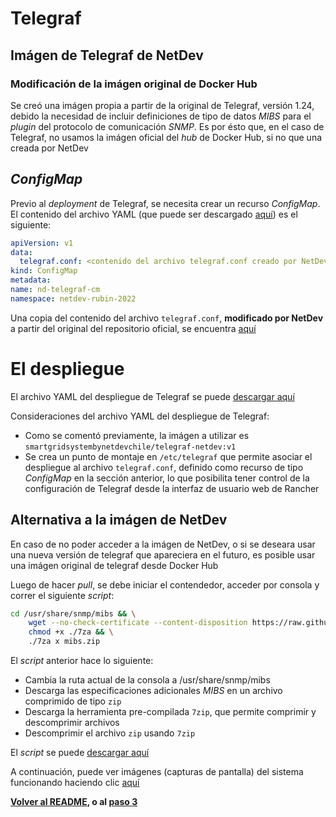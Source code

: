 # Telegraf

## Imágen de Telegraf de NetDev

### Modificación de la imágen original de Docker Hub

Se creó una imágen propia a partir de la original de Telegraf, versión 1.24, debido la necesidad de incluir definiciones de tipo de datos _MIBS_ para el _plugin_ del protocolo de comunicación _SNMP_. Es por ésto que, en el caso de Telegraf, no usamos la imágen oficial del _hub_ de Docker Hub, si no que una creada por NetDev

## _ConfigMap_

Previo al _deployment_ de Telegraf, se necesita crear un recurso _ConfigMap_. El contenido del archivo YAML (que puede ser descargado [aquí](/yamls/09_configMapTelegraf.yaml)) es el siguiente:

```yaml
apiVersion: v1
data:
  telegraf.conf: <contenido del archivo telegraf.conf creado por NetDev>
kind: ConfigMap
metadata:
name: nd-telegraf-cm
namespace: netdev-rubin-2022
```

Una copia del contenido del archivo `telegraf.conf`, **modificado por NetDev** a partir del original del repositorio oficial, se encuentra [aquí](/configs/telegraf.conf)

# El despliegue

El archivo YAML del despliegue de Telegraf se puede [descargar aquí](yamls/02_telegraf.yaml)

Consideraciones del archivo YAML del despliegue de Telegraf:

- Como se comentó previamente, la imágen a utilizar es `smartgridsystembynetdevchile/telegraf-netdev:v1`
- Se crea un punto de montaje en `/etc/telegraf` que permite asociar el despliegue al archivo `telegraf.conf`, definido como recurso de tipo _ConfigMap_ en la sección anterior, lo que posibilita tener control de la configuración de Telegraf desde la interfaz de usuario web de Rancher

## Alternativa a la imágen de NetDev

En caso de no poder acceder a la imágen de NetDev, o si se deseara usar una nueva versión de telegraf que apareciera en el futuro, es posible usar una imágen original de telegraf desde Docker Hub

Luego de hacer _pull_, se debe iniciar el contendedor, acceder por consola y correr el siguiente _script_:

```sh
cd /usr/share/snmp/mibs && \
    wget --no-check-certificate --content-disposition https://raw.githubusercontent.com/NetDevChile/MIBS/main/mibs.zip && wget --no-check-certificate --content-disposition https://raw.githubusercontent.com/NetDevChile/MIBS/main/7za && \
    chmod +x ./7za && \
    ./7za x mibs.zip
```

El _script_ anterior hace lo siguiente:

- Cambia la ruta actual de la consola a /usr/share/snmp/mibs
- Descarga las especificaciones adicionales _MIBS_ en un archivo comprimido de tipo `zip`
- Descarga la herramienta pre-compilada `7zip`, que permite comprimir y descomprimir archivos
- Descomprimir el archivo `zip` usando `7zip`

El _script_ se puede [descargar aquí](/scripts/descarga_unzip_mibs.sh)

A continuación, puede ver imágenes (capturas de pantalla) del sistema funcionando haciendo clic [aquí](Cap2_05_Imagenes.md)

**[Volver al README](/README.md), o al [paso 3](/Cap2_03_DespliegueInfluxdb.md)**
